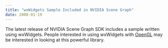 ```yaml
---
title: "wxWidgets Sample Included in NVIDIA Scene Graph"
date: 2008-01-19
---
```


The latest release of NVIDIA Scene Graph SDK includes a sample written
using wxWidgets. People interested in using wxWidgets with [OpenGL][2] may be
interested in looking at this powerful library.

[2]: http://www.opengl.org/